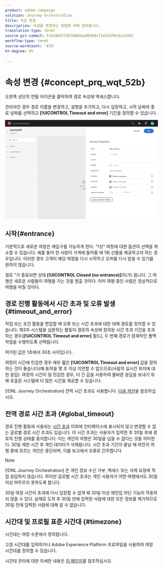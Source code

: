 ```yaml
---
product: adobe campaign
solution: Journey Orchestration
title: 속성 변경
description: 속성을 변경하는 방법에 대해 알아봅니다.
translation-type: tm+mt
source-git-commit: 57dc86d775bf8860aa09300cf2432d70c62a2993
workflow-type: tm+mt
source-wordcount: '473'
ht-degree: 0%

---
```




# 속성 변경 {#concept_prq_wqt_52b}

오른쪽 상단의 연필 아이콘을 클릭하여 경로 속성에 액세스합니다.

관리자인 경우 경로 이름을 변경하고, 설명을 추가하고, 다시 입장하고, 시작 날짜와 종료 날짜를 선택하고 **[!UICONTROL Timeout and error]** 기간을 정의할 수 있습니다.

![](../assets/journey32.png)

## 시작{#entrance}

기본적으로 새로운 여정은 재입구를 가능하게 한다. &quot;1샷&quot; 여정에 대한 옵션의 선택을 취소할 수 있습니다. 예를 들어 한 사람이 가게에 들어올 때 1회 선물을 제공하고자 하는 경우입니다. 이러한 경우 고객이 해당 여정을 다시 시작하고 오퍼를 다시 받을 수 있기를 원하지 않습니다.

경로 &quot;가 종료되면 상태 **[!UICONTROL Closed (no entrance)]**&#x200B;이(가) 됩니다. 그 여행은 새로운 사람들이 여행을 가는 것을 멈출 것이다. 이미 여행 중인 사람은 정상적으로 여행을 마칠 것이다.

## 경로 진행 활동에서 시간 초과 및 오류 발생 {#timeout_and_error}

작업 또는 조건 활동을 편집할 때 오류 또는 시간 초과에 대한 대체 경로를 정의할 수 있습니다. 제3자 시스템을 심문하는 활동이 경로의 속성에 정의된 시간 초과 기간을 초과하는 경우(**[!UICONTROL Timeout and  error]** 필드), 두 번째 경로가 잠재적인 폴백 작업을 수행하도록 선택됩니다.

허가된 값은 1초에서 30초 사이입니다.

여정이 시간에 민감한 경우 매우 짧은 **[!UICONTROL Timeout and error]** 값을 정의하는 것이 좋습니다(예:동작을 몇 초 이상 지연할 수 없으므로(사람의 실시간 위치에 대한 응답). 여정의 시간이 덜 민감한 경우, 더 긴 값을 사용하여 올바른 응답을 보내기 위해 호출된 시스템에 더 많은 시간을 제공할 수 있습니다.

[!DNL Journey Orchestration] 전역 시간 초과도 사용합니다. [다음 섹션](#global_timeout)을 참조하십시오.

## 전역 경로 시간 초과 {#global_timeout}

경로 진행 활동에 사용되는 [시간 초과](#timeout_and_error) 이외에 인터페이스에 표시되지 않고 변경할 수 없는 글로벌 경로 시간 초과도 있습니다. 이 시간 초과는 사용자가 입력한 후 30일 후에 경로의 진행 상태를 중지합니다. 이는 개인의 여행은 30일을 넘을 수 없다는 것을 의미한다. 30일 제한 시간 후 개인 데이터가 삭제됩니다. 시간 초과 기간이 끝날 때 여전히 여행 중에 흐르는 개인은 중단되며, 이를 보고에서 오류로 간주합니다.

>[!NOTE]
>
>[!DNL Journey Orchestration] 은 개인 정보 수신 거부, 액세스 또는 삭제 요청에 직접 응답하지 않습니다. 하지만 글로벌 시간 초과는 개인 사용자가 어떤 여행에서도 30일 이상 머무르지 못하도록 합니다.

30일 여정 시간이 초과돼 다시 입장할 수 없게 돼 30일 이상 재진입 차단 기능이 작동하지 않을 수 있다. 실제로 도착 후 30일 만에 입력한 사람에 대한 모든 정보를 제거하므로 30일 전에 입력한 사람에 대해 알 수 없습니다.

## 시간대 및 프로필 표준 시간대 {#timezone}

시간대는 여정 수준에서 정의됩니다.

고정 시간대를 입력하거나 Adobe Experience Platform 프로파일을 사용하여 여정 시간대를 정의할 수 있습니다.

시간대 관리에 대한 자세한 내용은 [이 페이지](../building-journeys/timezone-management.md)를 참조하십시오.
